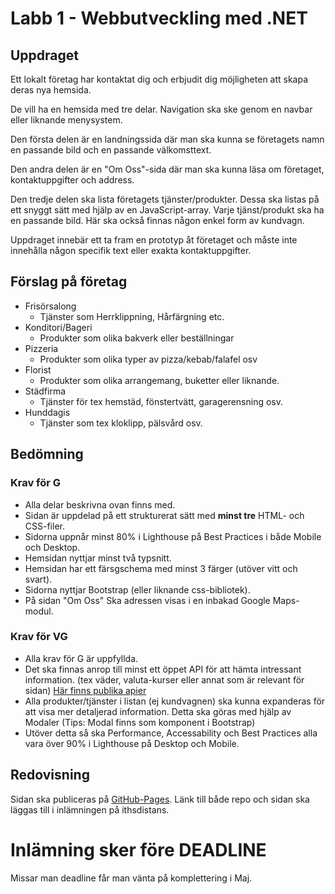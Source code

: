 <div class="activity-description" id="intro">
            <div class="box generalbox boxaligncenter"><div class="no-overflow"><p dir="ltr" style="text-align: left;"></p><h1 data-line="0" dir="auto" id="labb-1---webbutveckling-med-net">Labb 1 - Webbutveckling med .NET</h1><h2 data-line="2" dir="auto" id="uppdraget">Uppdraget</h2><p data-line="4" dir="auto">Ett lokalt företag har kontaktat dig och erbjudit dig möjligheten att skapa deras nya hemsida.</p><p data-line="4" dir="auto">De vill ha en hemsida med tre delar. Navigation ska ske genom en navbar eller liknande menysystem.</p><p data-line="6" dir="auto">Den första delen är en landningssida där man ska kunna se företagets namn en passande bild och en passande välkomsttext.</p><p data-line="8" dir="auto">Den andra delen är en "Om Oss"-sida där man ska kunna läsa om företaget, kontaktuppgifter och address.</p><p data-line="10" dir="auto">Den tredje delen ska lista företagets tjänster/produkter. Dessa ska listas på ett snyggt sätt med hjälp av en JavaScript-array. Varje tjänst/produkt ska ha en passande bild. Här ska också finnas någon enkel form av kundvagn.</p><p data-line="12" dir="auto">Uppdraget innebär ett ta fram en prototyp åt företaget och måste inte innehålla någon specifik text eller exakta kontaktuppgifter.</p><h2 data-line="14" dir="auto" id="f%C3%B6rslag-p%C3%A5-f%C3%B6retag">Förslag på företag</h2><ul data-line="16" dir="auto"><li data-line="16" dir="auto">Frisörsalong<ul data-line="17" dir="auto"><li data-line="17" dir="auto">Tjänster som Herrklippning, Hårfärgning etc.</li></ul></li><li data-line="18" dir="auto">Konditori/Bageri<ul data-line="19" dir="auto"><li data-line="19" dir="auto">Produkter som olika bakverk eller beställningar</li></ul></li><li data-line="20" dir="auto">Pizzeria<ul data-line="21" dir="auto"><li data-line="21" dir="auto">Produkter som olika typer av pizza/kebab/falafel osv</li></ul></li><li data-line="22" dir="auto">Florist<ul data-line="23" dir="auto"><li data-line="23" dir="auto">Produkter som olika arrangemang, buketter eller liknande.</li></ul></li><li data-line="24" dir="auto">Städfirma<ul data-line="25" dir="auto"><li data-line="25" dir="auto">Tjänster för tex hemstäd, fönstertvätt, garagerensning osv.</li></ul></li><li data-line="26" dir="auto">Hunddagis<ul data-line="27" dir="auto"><li data-line="27" dir="auto">Tjänster som tex kloklipp, pälsvård osv.</li></ul></li></ul><h2 data-line="29" dir="auto" id="bed%C3%B6mning">Bedömning</h2><h3 data-line="31" dir="auto" id="krav-f%C3%B6r-g">Krav för G</h3><ul data-line="33" dir="auto"><li data-line="33" dir="auto">Alla delar beskrivna ovan finns med.</li><li data-line="34" dir="auto">Sidan är uppdelad på ett strukturerat sätt med&nbsp;<strong>minst tre</strong>&nbsp;HTML- och CSS-filer.</li><li data-line="39" dir="auto">Sidorna uppnår minst 80% i Lighthouse på Best Practices i både Mobile och Desktop.</li><li data-line="40" dir="auto">Hemsidan nyttjar minst två typsnitt.</li><li data-line="41" dir="auto">Hemsidan har ett färsgschema med minst 3 färger (utöver vitt och svart).</li><li data-line="42" dir="auto">Sidorna nyttjar Bootstrap (eller liknande css-bibliotek).</li><li data-line="43" dir="auto">På sidan "Om Oss" Ska adressen visas i en inbakad Google Maps-modul.</li></ul><h3 data-line="45" dir="auto" id="krav-f%C3%B6r-vg">Krav för VG</h3><ul data-line="47" dir="auto"><li data-line="47" dir="auto">Alla krav för G är uppfyllda.</li><li data-line="48" dir="auto">Det ska finnas anrop till minst ett öppet API för att hämta intressant information. (tex väder, valuta-kurser eller annat som är relevant för sidan)&nbsp;<a href="https://github.com/public-api-lists/public-api-lists" data-href="https://github.com/public-api-lists/public-api-lists" title="https://github.com/public-api-lists/public-api-lists">Här finns publika apier</a></li><li data-line="49" dir="auto">Alla produkter/tjänster i listan (ej kundvagnen) ska kunna expanderas för att visa mer detaljerad information. Detta ska göras med hjälp av Modaler (Tips: Modal finns som komponent i Bootstrap)</li><li data-line="50" dir="auto">Utöver detta så ska Performance, Accessability och Best Practices alla vara över 90% i Lighthouse på Desktop och Mobile.</li></ul><h2 data-line="52" dir="auto" id="redovisning">Redovisning</h2><p data-line="53" dir="auto">Sidan ska publiceras på&nbsp;<a href="https://pages.github.com/" data-href="https://pages.github.com/" title="https://pages.github.com/">GitHub-Pages</a>. Länk till både repo och sidan ska läggas till i inlämningen på ithsdistans.</p><h1 data-line="55" dir="auto" id="inl%C3%A4mning-sker-f%C3%B6re-deadline">Inlämning sker före DEADLINE</h1><p data-line="57" dir="auto">Missar man deadline får man vänta på komplettering i Maj.</p><br><p></p></div></div>
        </div>